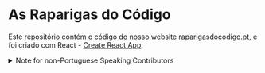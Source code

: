 # As Raparigas do Código

Este repositório contém o código do nosso website [raparigasdocodigo.pt](https://raparigasdocodigo.pt/), e foi criado com React -
[Create React App](https://github.com/facebook/create-react-app).

<details>

<summary> Note for non-Portuguese Speaking Contributors </summary>

| Script                    | Description                                                                                                                                                                                                      |
| ------------------------- | ---------------------------------------------------------------------------------------------------------------------------------------------------------------------------------------------------------------- |
| `npm install`             | Installs dependencies necessaries to run the app.                                                                                                                                                                |
| `npm start`               | Runs the app in development mode. Open [http://localhost:3000](http://localhost:3000) to view it in your browser.                                                                                                |
| `npm run build`           | Builds the app for production to the `build` folder. It correctly bundles React in production mode and optimizes the build for the best performance. The build is minified and the filenames include the hashes. |
| `npm run buil:deploy-ftp` | [Check the Deployment section](/docs/DEPLOYMENT.md#deployment-process)                                                                                                                                           |
| `npm run lint`            | Runs the linter.                                                                                                                                                                                                 |
| `npm run lint:fix`        | Runs the linter and fixes the errors.                                                                                                                                                                            |
| `npm run format`          | Runs the formatter.                                                                                                                                                                                              |
| `npm run precommit`       | Runs the linter, fixes the errors, and runs the formatter.                                                                                                                                                       |
| `npm run configure-husky` | Configures husky if not yet configured in project.                                                                                                                                                               |
